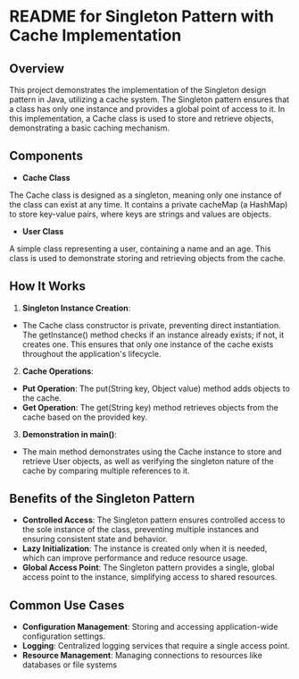 # README for Singleton Pattern with Cache Implementation
## Overview
This project demonstrates the implementation of the Singleton design pattern in Java, utilizing a cache system. The Singleton pattern ensures that a class has only one instance and provides a global point of access to it. In this implementation, a Cache class is used to store and retrieve objects, demonstrating a basic caching mechanism.

## Components
* __Cache Class__

The Cache class is designed as a singleton, meaning only one instance of the class can exist at any time. It contains a private cacheMap (a HashMap) to store key-value pairs, where keys are strings and values are objects.
* __User Class__

A simple class representing a user, containing a name and an age. This class is used to demonstrate storing and retrieving objects from the cache.
## How It Works
1. __Singleton Instance Creation__:

  * The Cache class constructor is private, preventing direct instantiation. The getInstance() method checks if an instance already exists; if not, it creates one. This ensures that only one instance of the cache exists throughout the application's lifecycle.
2. __Cache Operations__:

  * __Put Operation__: The put(String key, Object value) method adds objects to the cache.
  * __Get Operation__: The get(String key) method retrieves objects from the cache based on the provided key.
3. __Demonstration in main()__:

  * The main method demonstrates using the Cache instance to store and retrieve User objects, as well as verifying the singleton nature of the cache by comparing multiple references to it.
## Benefits of the Singleton Pattern
* __Controlled Access__: The Singleton pattern ensures controlled access to the sole instance of the class, preventing multiple instances and ensuring consistent state and behavior.
* __Lazy Initialization__: The instance is created only when it is needed, which can improve performance and reduce resource usage.
* __Global Access Point__: The Singleton pattern provides a single, global access point to the instance, simplifying access to shared resources.
## Common Use Cases
* __Configuration Management__: Storing and accessing application-wide configuration settings.
* __Logging__: Centralized logging services that require a single access point.
* __Resource Management__: Managing connections to resources like databases or file systems
